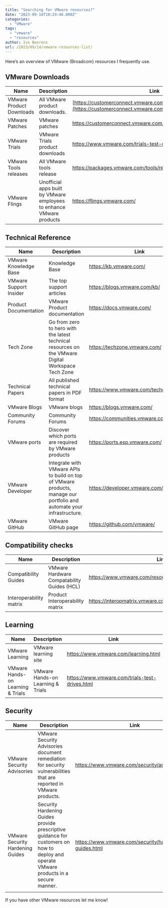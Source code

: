 ```yaml
---
title: "Searching for VMware resources?"
date: "2023-09-14T10:29:46.000Z"
categories: 
  - "VMware"
tags: 
  - "vmware"
  - "resources"
author: Ivo Beerens
url: /2023/09/14/vmware-resources-list/
---
```


Here’s an overview of VMware (Broadcom) resources I frequently use.

## VMware Downloads

| **Name** | **Description** | **Link** |
|---|---|---|
| VMware Product Downloads | All VMware product downloads. | [https://customerconnect.vmware.com/en/downloads/#all\_products](https://customerconnect.vmware.com/en/downloads/#all_products) |
| VMware Patches | VMware patches | <https://customerconnect.vmware.com/patch/> |
| VMware Trials | VMware Trials product downloads  | <https://www.vmware.com/trials-test-drives.html> |
| VMware Tools releases | All VMware tools release | <https://packages.vmware.com/tools/releases/> |
| VMware Flings | Unofficial apps built by VMware employees to enhance VMware products | <https://flings.vmware.com/> |

## Technical Reference

| **Name** | **Description** | **Link** |
|---|---|---|
| VMware Knowledge Base | Knowledge Base | <https://kb.vmware.com/> |
| VMware Support Insider | The top support articles | <https://blogs.vmware.com/kb/> |
| Product Documentation | VMware Product documentation | <https://docs.vmware.com/> |
| Tech Zone | Go from zero to hero with the latest technical resources on the VMware Digital Workspace Tech Zone | <https://techzone.vmware.com/> |
| Technical Papers | All published technical papers in PDF format | <https://www.vmware.com/techpapers.html> |
| VMware Blogs | VMware blogs | <https://blogs.vmware.com/> |
| Community Forums | Community Forums | <https://communities.vmware.com/> |
| VMware ports | Discover which ports are required by VMware products | <https://ports.esp.vmware.com/> |
| VMware Developer | Integrate with VMware APIs to build on top of VMware products, manage our portfolio and automate your infrastructure. | <https://developer.vmware.com/home> |
| VMware GitHub | VMware GitHub page | <https://github.com/vmware/> |

## Compatibility checks

| **Name** | **Description** | **Link** |
|---|---|---|
| Compatibility Guides | VMware Hardware Compatability Guides (HCL) | <https://www.vmware.com/resources/compatibility/search.php> |
| Interoperability matrix | Product Interoperability matrix | <https://interopmatrix.vmware.com/Interoperability> |

## Learning

| **Name** | **Description** | **Link** |
|---|---|---|
| VMware Learning | VMware learning site | <https://www.vmware.com/learning.html> |
| VMware Hands-on Learning &amp; Trials | VMware Hands-on Learning &amp; Trials | <https://www.vmware.com/trials-test-drives.html> |

## Security

| **Name** | **Description** | **Link** |
|---|---|---|
| VMware Security Advisories | VMware Security Advisories document remediation for security vulnerabilities that are reported in VMware products. | <https://www.vmware.com/security/advisories.html> |
| VMware Security Hardening Guides | Security Hardening Guides provide prescriptive guidance for customers on how to deploy and operate VMware products in a secure manner. | <https://www.vmware.com/security/hardening-guides.html> |
|  |  |  |

If you have other VMware resources let me know!